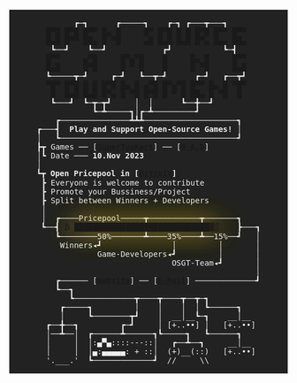 



<main>
<center>
<pre style="background-color: #222; color: #eee;">                                  
         ┏─┓      ┏─────┓    ┏─┓ ┏───┳───┓        <span><a style="text-decoration: none;" href="https://open-source-gaming-tournament.com/">
   █▀█ █▀█ █▀▀ █▄ █     █▀ █▀█ █ █ █▀█ █▀▀ █▀▀    
   █▄█ █▀▀ ██▄ █ ▀█     ▄█ █▄█ █▄█ █▀▄ █▄▄ ██▄    </span></a>
    ┗──┛    ┗──┛            ┏┛           ┗─┫      <span><a style="text-decoration: none;" href="https://open-source-gaming-tournament.com/">
   █▀▀     ▄▀█     █▀▄▀█    █     █▄ █     █▀▀    
   █▄█     █▀█     █ ▀ █    █     █ ▀█     █▄█    </span></a>
   ┗─────┳─┛     ┏─┛   ┗──┳─┛      ┏─┛   ┏──┳┛    <span><a style="text-decoration: none;" href="https://open-source-gaming-tournament.com/">
   ▀█▀ █▀█ █ █ █▀█ █▄ █ ▄▀█ █▀▄▀█ █▀▀ █▄ █ ▀█▀    
    █  █▄█ █▄█ █▀▄ █ ▀█ █▀█ █ ▀ █ ██▄ █ ▀█  █     </span></a>
    ┗───┛  ┗─┳─┳┛     │  │      ┗──╋──┛           
             ┗─┻─────┓│┏─┻─────────┛              
     ┏───────────────┻┻┻────────────────────┓     
 ┏───┫  <b>Play and Support Open-Source Games!</b> │     
 │   ┗──────────────────────────────────────┛     
 ┣┳ Games ── [<b><a href="https://supertuxkart.net/Main_Page">SuperTuxKart</a></b>] ── [<b><a href="https://play0ad.com/">0 A.D</a></b>]            
 │┗ Date ─── <b>10.Nov 2023</b>                          
 │                                                
 ┗┳ <b>Open Pricepool in [<a href="https://electrum.org/">₿itcoin</a>]</b>                   
  ┣ Everyone is welcome to contribute             
  ┣ Promote your Bussiness/Project                
  ┣ Split between Winners + Developers            
  │                                               
  │  ┏────Pricepool─────┳───────────┳───────┓     
  ┗──┫ <a style=" text-shadow: 0px 0px 50px  #f9cc33;">₿ █████████████████████████████▓▒░░░</a> ┣───┓ 
     ┗────────50%───────┻────35%────┻──15%──┛   │ 
      Winners◂┛               │         │       │ 
              Game-Developers◂┛         │       │ 
                              OSGT-Team◂┛       │ 
                                                │ 
     ┏────── [<b><a href="https://open-source-gaming-tournament.com/">Website</a></b>] ── [<b><a href="mailto:info@open-source-gaming-tournament.com">E-Mail</a></b>] ─────────────┛ 
     ┗──┓                                         
        ┗─────────────┳────┳────┳──┳─┓            
      ┏─────┓         │    │    │  │ ┗──────┓     
      │     ┗────────┳┛    │  __│__┗─┓    __│__   
   ┏──╋──┓         ┏─┛     │ [+..••] │   [+..••]  
   │──┻──│  ┏──────┻──────┓┗─────┓   ┗──────┓     
   │     │  │:▄▀▄::::---::│   ┏──┻──┓     __│__   
   │     │  │▄:▄▄▄▄▄: + ::│  (+)__(::)   [+..••]  
   '.___.'  ┗─────────────┛  //     \\            

</pre>
</center>
</main>

